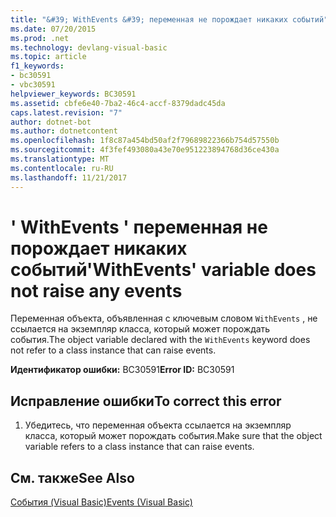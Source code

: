 ```yaml
---
title: "&#39; WithEvents &#39; переменная не порождает никаких событий"
ms.date: 07/20/2015
ms.prod: .net
ms.technology: devlang-visual-basic
ms.topic: article
f1_keywords:
- bc30591
- vbc30591
helpviewer_keywords: BC30591
ms.assetid: cbfe6e40-7ba2-46c4-accf-8379dadc45da
caps.latest.revision: "7"
author: dotnet-bot
ms.author: dotnetcontent
ms.openlocfilehash: 1f8c87a454bd50af2f79689822366b754d57550b
ms.sourcegitcommit: 4f3fef493080a43e70e951223894768d36ce430a
ms.translationtype: MT
ms.contentlocale: ru-RU
ms.lasthandoff: 11/21/2017
---
```

# <a name="39withevents39-variable-does-not-raise-any-events"></a><span data-ttu-id="b747e-102">&#39; WithEvents &#39; переменная не порождает никаких событий</span><span class="sxs-lookup"><span data-stu-id="b747e-102">&#39;WithEvents&#39; variable does not raise any events</span></span>
<span data-ttu-id="b747e-103">Переменная объекта, объявленная с ключевым словом `WithEvents` , не ссылается на экземпляр класса, который может порождать события.</span><span class="sxs-lookup"><span data-stu-id="b747e-103">The object variable declared with the `WithEvents` keyword does not refer to a class instance that can raise events.</span></span>  
  
 <span data-ttu-id="b747e-104">**Идентификатор ошибки:** BC30591</span><span class="sxs-lookup"><span data-stu-id="b747e-104">**Error ID:** BC30591</span></span>  
  
## <a name="to-correct-this-error"></a><span data-ttu-id="b747e-105">Исправление ошибки</span><span class="sxs-lookup"><span data-stu-id="b747e-105">To correct this error</span></span>  
  
1.  <span data-ttu-id="b747e-106">Убедитесь, что переменная объекта ссылается на экземпляр класса, который может порождать события.</span><span class="sxs-lookup"><span data-stu-id="b747e-106">Make sure that the object variable refers to a class instance that can raise events.</span></span>  
  
## <a name="see-also"></a><span data-ttu-id="b747e-107">См. также</span><span class="sxs-lookup"><span data-stu-id="b747e-107">See Also</span></span>  
 [<span data-ttu-id="b747e-108">События (Visual Basic)</span><span class="sxs-lookup"><span data-stu-id="b747e-108">Events (Visual Basic)</span></span>](~/docs/visual-basic/programming-guide/language-features/events/index.md)  
